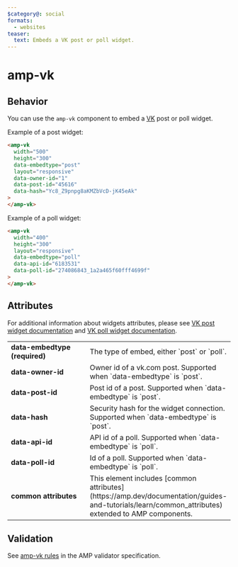 ```yaml
---
$category@: social
formats:
  - websites
teaser:
  text: Embeds a VK post or poll widget.
---
```


<!--
Copyright 2017 The AMP HTML Authors. All Rights Reserved.

Licensed under the Apache License, Version 2.0 (the "License");
you may not use this file except in compliance with the License.
You may obtain a copy of the License at

      http://www.apache.org/licenses/LICENSE-2.0

Unless required by applicable law or agreed to in writing, software
distributed under the License is distributed on an "AS-IS" BASIS,
WITHOUT WARRANTIES OR CONDITIONS OF ANY KIND, either express or implied.
See the License for the specific language governing permissions and
limitations under the License.
-->

# amp-vk

## Behavior

You can use the `amp-vk` component to embed a [VK](https://vk.com/) post or poll widget.

Example of a post widget:

```html
<amp-vk
  width="500"
  height="300"
  data-embedtype="post"
  layout="responsive"
  data-owner-id="1"
  data-post-id="45616"
  data-hash="Yc8_Z9pnpg8aKMZbVcD-jK45eAk"
>
</amp-vk>
```

Example of a poll widget:

```html
<amp-vk
  width="400"
  height="300"
  layout="responsive"
  data-embedtype="poll"
  data-api-id="6183531"
  data-poll-id="274086843_1a2a465f60fff4699f"
>
</amp-vk>
```

## Attributes

For additional information about widgets attributes, please see [VK post widget documentation](https://vk.com/dev/widget_post) and [VK poll widget documentation](https://vk.com/dev/widget_poll).

<table>
  <tr>
    <td width="40%"><strong>data-embedtype (required)</strong></td>
    <td>The type of embed, either `post` or `poll`.</td>
  </tr>
  <tr>
    <td width="40%"><strong>data-owner-id</strong></td>
    <td>Owner id of a vk.com post. Supported when `data-embedtype` is `post`.</td>
  </tr>
  <tr>
    <td width="40%"><strong>data-post-id</strong></td>
    <td>Post id of a post. Supported when `data-embedtype` is `post`.</td>
  </tr>
  <tr>
    <td width="40%"><strong>data-hash</strong></td>
    <td>Security hash for the widget connection. Supported when `data-embedtype` is `post`.</td>
  </tr>
  <tr>
    <td width="40%"><strong>data-api-id</strong></td>
    <td>API id of a poll. Supported when `data-embedtype` is `poll`.</td>
  </tr>
  <tr>
    <td width="40%"><strong>data-poll-id</strong></td>
    <td>Id of a poll. Supported when `data-embedtype` is `poll`.</td>
  </tr>
  <tr>
    <td width="40%"><strong>common attributes</strong></td>
    <td>This element includes [common attributes](https://amp.dev/documentation/guides-and-tutorials/learn/common_attributes) extended to AMP components.</td>
  </tr>
</table>

## Validation

See [amp-vk rules](https://github.com/ampproject/amphtml/blob/main/extensions/amp-vk/validator-amp-vk.protoascii) in the AMP validator specification.
